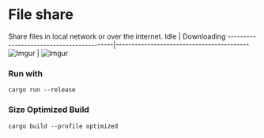 # File share
Share files in local network or over the internet. 
Idle                                      | Downloading
------------------------------------------|------------------------------------------
![Imgur](https://i.imgur.com/9aDQvB3.png)  | ![Imgur](https://i.imgur.com/o7b913P.png)
### Run with
```
cargo run --release
```

### Size Optimized Build
```
cargo build --profile optimized
```
